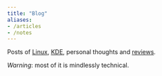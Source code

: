 ```yaml
---
title: "Blog"
aliases:
- /articles
- /notes
---
```


Posts of [Linux](/blog/tags/linux/), [KDE](/blog/tags/kde), personal thoughts and [reviews](/blog/tags/review/).

_Warning_: most of it is mindlessly technical.